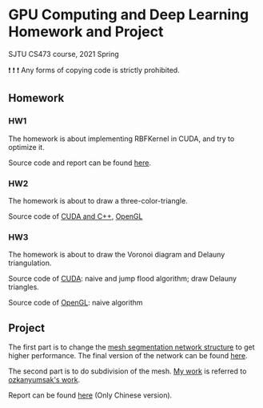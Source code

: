 # GPU Computing and Deep Learning Homework and Project

SJTU CS473 course, 2021 Spring

❗  ❗  ❗  Any forms of copying code is strictly prohibited.

## Homework

### HW1

The homework is about implementing RBFKernel in CUDA, and try to optimize it.

Source code and report can be found [here](https://github.com/LittleQili/CS473/tree/main/cuda/hw1).

### HW2

The homework is about to draw a three-color-triangle.

Source code of [CUDA and C++](https://github.com/LittleQili/CS473/tree/main/cuda/hw2), [OpenGL](https://github.com/LittleQili/CS473/tree/main/opengl/hw2)

### HW3

The homework is about to draw the Voronoi diagram and Delauny triangulation.

Source code of [CUDA](https://github.com/LittleQili/CS473/tree/main/cuda/hw3): naive and jump flood algorithm; draw Delauny triangles.

Source code of [OpenGL](https://github.com/LittleQili/CS473/tree/main/opengl/hw3): naive algorithm

## Project

The first part is to change the [mesh segmentation network structure](https://colab.research.google.com/github/tensorflow/graphics/blob/master/tensorflow_graphics/notebooks/mesh_segmentation_demo.ipynb) to get higher performance. The final version of the network can be found [here](https://github.com/LittleQili/CS473/blob/main/tfgraphics/my_mesh_segmentation_demo_indrive.ipynb).

The second part is to do subdivision of  the mesh. [My work](https://github.com/LittleQili/CS473/tree/main/tfgraphics/MeshSubdivision) is referred to [ozkanyumsak's work](https://github.com/ozkanyumsak/mesh-subdivision).

Report can be found [here](https://github.com/LittleQili/CS473/blob/main/tfgraphics/report.pdf) (Only Chinese version).
